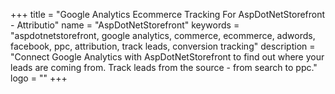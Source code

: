 +++
title = "Google Analytics Ecommerce Tracking For AspDotNetStorefront - Attributio"
name = "AspDotNetStorefront"
keywords = "aspdotnetstorefront, google analytics, commerce, ecommerce, adwords, facebook, ppc, attribution, track leads, conversion tracking"
description = "Connect Google Analytics with AspDotNetStorefront to find out where your leads are coming from. Track leads from the source - from search to ppc."
logo = ""
+++
